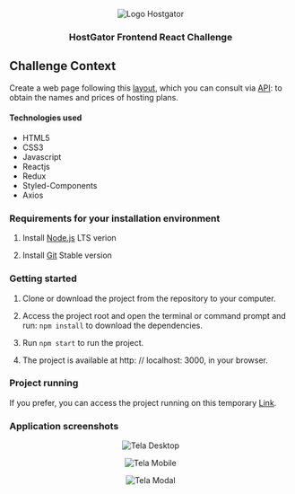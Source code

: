 <p align="center">
  <img align="center" alt="Logo Hostgator" src="https://challenge.rodrigodacruz.com.br/static/LogoHostgator.png" />
</p>

<h3 align="center">
  HostGator Frontend React Challenge
</h3>


## Challenge Context

Create a web page following this [layout](https://xd.adobe.com/spec/31631e0c-bd84-4a01-5f67-27878b4deffa-4752/), which you can consult via [API](https://2891637c-8ab7-4a84-906b-a98465726f85.mock.pstmn.io/prices): to obtain the names and prices of hosting plans.


<h4>Technologies used</h4>
<ul>
  <li> HTML5
  <li> CSS3 
  <li> Javascript
  <li> Reactjs
  <li> Redux
  <li> Styled-Components
  <li> Axios
</ul>

### Requirements for your installation environment

1. Install [Node.js](https://nodejs.org/en/download/) LTS verion

2. Install [Git](https://git-scm.com/) Stable version


### Getting started

1. Clone or download the project from the repository to your computer.

2. Access the project root and open the terminal or command prompt and run: `npm install` to download the dependencies.

3. Run `npm start` to run the project.

4. The project is available at http: // localhost: 3000, in your browser.


### Project running

If you prefer, you can access the project running on this temporary [Link](https://challenge.rodrigodacruz.com.br/).


### Application screenshots

<p align="center">
  <img align="center" alt="Tela Desktop" src="https://challenge.rodrigodacruz.com.br/static/screen-1.png"/>
</p>

<p align="center">
  <img align="center" alt="Tela Mobile" src="https://challenge.rodrigodacruz.com.br/static/screen-2.png"/>
</p>

<p align="center">
  <img align="center" alt="Tela Modal" src="https://challenge.rodrigodacruz.com.br/static/screen-3.png"/>
</p>
